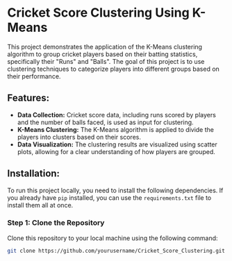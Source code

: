 # Cricket Score Clustering Using K-Means

This project demonstrates the application of the K-Means clustering algorithm to group cricket players based on their batting statistics, specifically their "Runs" and "Balls". The goal of this project is to use clustering techniques to categorize players into different groups based on their performance.

## Features:
- **Data Collection:** Cricket score data, including runs scored by players and the number of balls faced, is used as input for clustering.
- **K-Means Clustering:** The K-Means algorithm is applied to divide the players into clusters based on their scores.
- **Data Visualization:** The clustering results are visualized using scatter plots, allowing for a clear understanding of how players are grouped.

## Installation:

To run this project locally, you need to install the following dependencies. If you already have `pip` installed, you can use the `requirements.txt` file to install them all at once.

### Step 1: Clone the Repository

Clone this repository to your local machine using the following command:

```bash
git clone https://github.com/yourusername/Cricket_Score_Clustering.git
